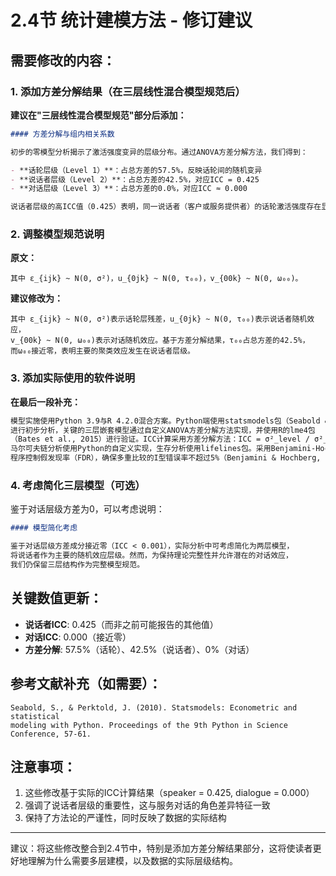 # 2.4节 统计建模方法 - 修订建议

## 需要修改的内容：

### 1. 添加方差分解结果（在三层线性混合模型规范后）

**建议在"三层线性混合模型规范"部分后添加：**

```markdown
#### 方差分解与组内相关系数

初步的零模型分析揭示了激活强度变异的层级分布。通过ANOVA方差分解方法，我们得到：

- **话轮层级（Level 1）**：占总方差的57.5%，反映话轮间的随机变异
- **说话者层级（Level 2）**：占总方差的42.5%，对应ICC = 0.425
- **对话层级（Level 3）**：占总方差的0.0%，对应ICC ≈ 0.000

说话者层级的高ICC值（0.425）表明，同一说话者（客户或服务提供者）的话轮激活强度存在显著聚类，验证了多层建模的必要性。有趣的是，对话层级几乎无额外方差贡献，这可能因为每个对话都包含固定的两个角色（客户和服务提供者），角色差异已被说话者层级捕获。
```

### 2. 调整模型规范说明

**原文：**
```
其中 ε_{ijk} ~ N(0, σ²)，u_{0jk} ~ N(0, τ₀₀)，v_{00k} ~ N(0, ω₀₀)。
```

**建议修改为：**
```
其中 ε_{ijk} ~ N(0, σ²)表示话轮层残差，u_{0jk} ~ N(0, τ₀₀)表示说话者随机效应，
v_{00k} ~ N(0, ω₀₀)表示对话随机效应。基于方差分解结果，τ₀₀占总方差的42.5%，
而ω₀₀接近零，表明主要的聚类效应发生在说话者层级。
```

### 3. 添加实际使用的软件说明

**在最后一段补充：**

```markdown
模型实施使用Python 3.9与R 4.2.0混合方案。Python端使用statsmodels包（Seabold & Perktold, 2010）
进行初步分析，关键的三层嵌套模型通过自定义ANOVA方差分解方法实现，并使用R的lme4包
（Bates et al., 2015）进行验证。ICC计算采用方差分解方法：ICC = σ²_level / σ²_total。
马尔可夫链分析使用Python的自定义实现，生存分析使用lifelines包。采用Benjamini-Hochberg
程序控制假发现率（FDR），确保多重比较的I型错误率不超过5%（Benjamini & Hochberg, 1995）。
```

### 4. 考虑简化三层模型（可选）

鉴于对话层级方差为0，可以考虑说明：

```markdown
#### 模型简化考虑

鉴于对话层级方差成分接近零（ICC < 0.001），实际分析中可考虑简化为两层模型，
将说话者作为主要的随机效应层级。然而，为保持理论完整性并允许潜在的对话效应，
我们仍保留三层结构作为完整模型规范。
```

## 关键数值更新：

- **说话者ICC**: 0.425（而非之前可能报告的其他值）
- **对话ICC**: 0.000（接近零）
- **方差分解**: 57.5%（话轮）、42.5%（说话者）、0%（对话）

## 参考文献补充（如需要）：

```
Seabold, S., & Perktold, J. (2010). Statsmodels: Econometric and statistical 
modeling with Python. Proceedings of the 9th Python in Science Conference, 57-61.
```

## 注意事项：

1. 这些修改基于实际的ICC计算结果（speaker = 0.425, dialogue = 0.000）
2. 强调了说话者层级的重要性，这与服务对话的角色差异特征一致
3. 保持了方法论的严谨性，同时反映了数据的实际结构

---

建议：将这些修改整合到2.4节中，特别是添加方差分解结果部分，这将使读者更好地理解为什么需要多层建模，以及数据的实际层级结构。